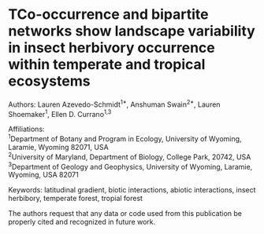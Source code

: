 # TCo-occurrence and bipartite networks show landscape variability in insect herbivory occurrence within temperate and tropical ecosystems
Authors: Lauren Azevedo-Schmidt<sup>1*</sup>, Anshuman Swain<sup>2*</sup>, Lauren Shoemaker<sup>1</sup>, Ellen D. Currano<sup>1,3</sup>

Affiliations: \
<sup>1</sup>Department of Botany and Program in Ecology, University of Wyoming, Laramie, Wyoming 82071, USA \
<sup>2</sup>University of Maryland, Department of Biology, College Park, 20742, USA \
<sup>3</sup>Department of Geology and Geophysics, University of Wyoming, Laramie, Wyoming, USA 82071

Keywords: latitudinal gradient, biotic interactions, abiotic interactions, insect herbibory, temperate forest, tropial forest

The authors request that any data or code used from this publication be properly cited and recognized in future work. 
